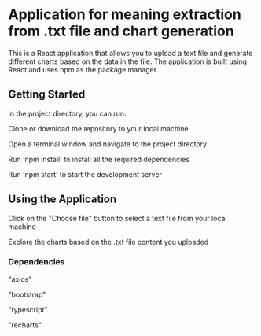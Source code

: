 # Application for meaning extraction from .txt file and chart generation

This is a React application that allows you to upload a text file and generate different charts based on the data in the file. The application is built using React and uses npm as the package manager.

## Getting Started

In the project directory, you can run:

Clone or download the repository to your local machine

Open a terminal window and navigate to the project directory

Run 'npm install' to install all the required dependencies

Run 'npm start' to start the development server

## Using the Application

Click on the "Choose file" button to select a text file from your local machine

Explore the charts based on the .txt file content you uploaded

### Dependencies

"axios"

"bootstrap"

"typescript"

"recharts"

